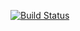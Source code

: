 [![Build Status](https://dev.azure.com/sribalaji7708/random-tf-azure/_apis/build/status%2Fsrir27.SampleDotNetApp?branchName=main)](https://dev.azure.com/sribalaji7708/random-tf-azure/_build/latest?definitionId=21&branchName=main)
